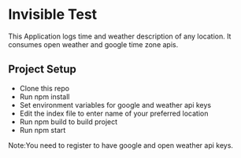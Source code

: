 # Invisible Test

This Application logs time and weather description of any location. It consumes open weather and google time zone apis.

## Project Setup

* Clone this repo
* Run npm install
* Set environment variables for google and weather api keys
* Edit the index file to enter name of your preferred location
* Run npm build to build project
* Run npm start

Note:You need to register to have google and open weather api keys.